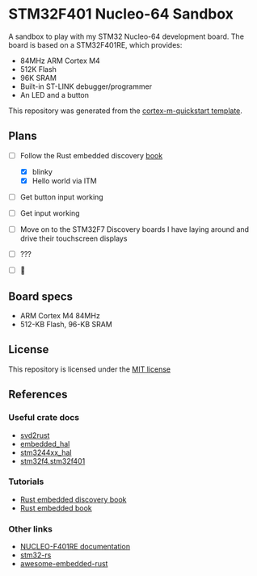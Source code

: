 # STM32F401 Nucleo-64 Sandbox

A sandbox to play with my STM32 Nucleo-64 development board. The board is based on a STM32F401RE,
which provides:

* 84MHz ARM Cortex M4
* 512K Flash
* 96K SRAM
* Built-in ST-LINK debugger/programmer
* An LED and a button

This repository was generated from the [cortex-m-quickstart template](https://github.com/rust-embedded/cortex-m-quickstart).

## Plans

* [ ] Follow the Rust embedded discovery [book](https://docs.rust-embedded.org/discovery/index.html)
  * [x] blinky
  * [x] Hello world via ITM
* [ ] Get button input working
* [ ] Get input working
* [ ] Move on to the STM32F7 Discovery boards I have laying around and drive their touchscreen
displays
* [ ] ???
* [ ] 🚀


## Board specs

* ARM Cortex M4 84MHz
* 512-KB Flash, 96-KB SRAM

## License

This repository is licensed under the [MIT license](LICENSE)

## References

### Useful crate docs

* [svd2rust](https://docs.rs/svd2rust/0.17.0/svd2rust/index.html)
* [embedded\_hal](https://docs.rs/embedded-hal/0.2.4/embedded_hal/index.html)
* [stm3244xx\_hal](https://docs.rs/stm32f4xx-hal/0.8.3/stm32f4xx_hal)
* [stm32f4.stm32f401](https://docs.rs/stm32f4/0.12.1/stm32f4/stm32f401/index.html)

### Tutorials

* [Rust embedded discovery book](https://docs.rust-embedded.org/discovery/index.html)
* [Rust embedded book](https://rust-embedded.github.io/book/intro/index.html)

### Other links

* [NUCLEO-F401RE documentation](https://www.st.com/en/evaluation-tools/nucleo-f401re.html)
* [stm32-rs](https://github.com/stm32-rs)
* [awesome-embedded-rust](https://github.com/rust-embedded/awesome-embedded-rust)

